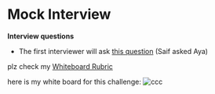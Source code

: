 # Mock Interview

**Interview questions**

- The first interviewer will ask [this question]() (Saif asked Aya)


plz check my [Whiteboard Rubric]()


here is my white board for this challenge:
![ccc]()

